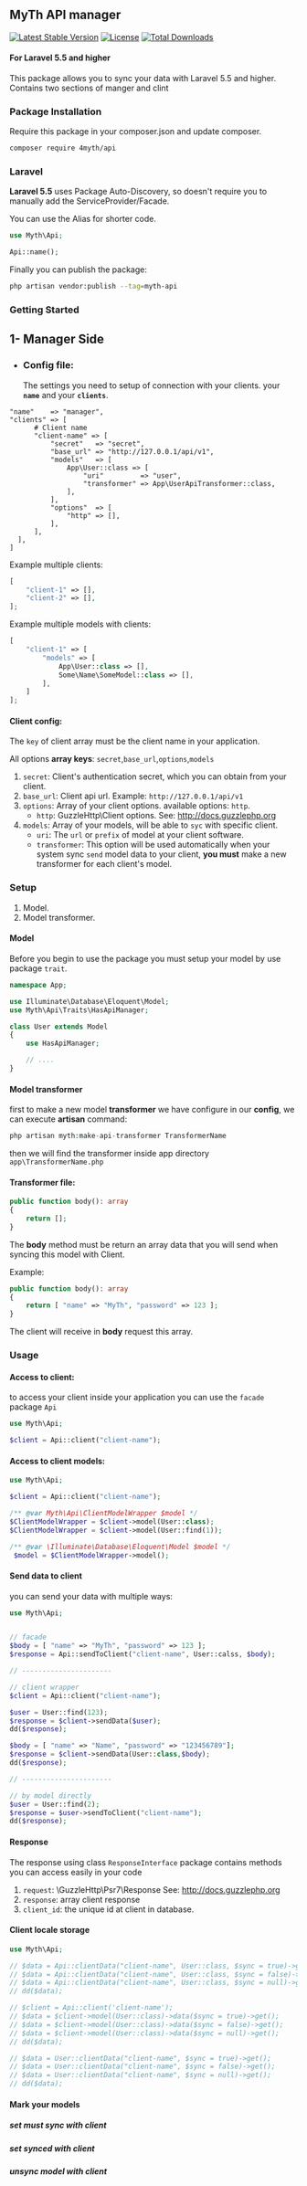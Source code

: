 ## MyTh API manager
[![Latest Stable Version](https://poser.pugx.org/4myth/api/v/stable)](https://packagist.org/packages/4myth/api)
[![License](https://poser.pugx.org/4myth/api/license)](https://packagist.org/packages/4myth/api)
[![Total Downloads](https://poser.pugx.org/4myth/api/downloads)](https://packagist.org/packages/4myth/api)
#### For Laravel 5.5 and higher
This package allows you to sync your data with Laravel 5.5 and higher. Contains two sections of manger and clint

### Package Installation

Require this package in your composer.json and update composer.

```bash
composer require 4myth/api
```

### Laravel

**Laravel 5.5** uses Package Auto-Discovery, so doesn't require you to manually add the ServiceProvider/Facade. 

You can use the Alias for shorter code.

```php
use Myth\Api;

Api::name();
```

Finally you can publish the package:
```bash
php artisan vendor:publish --tag=myth-api
```
### Getting Started

## 1- Manager Side
* ### Config file:
    
     The settings you need to setup of connection with your clients. your **`name`** and your **`clients`**.


```php[
"name"    => "manager",
"clients" => [
      # Client name
      "client-name" => [
          "secret"   => "secret",
          "base_url" => "http://127.0.0.1/api/v1",
          "models"   => [
              App\User::class => [
                  "uri"         => "user",
                  "transformer" => App\UserApiTransformer::class,
              ],
          ],
          "options"  => [
              "http" => [],
          ],
      ],
  ],
]
```
Example multiple clients: 
```php
[
    "client-1" => [],
    "client-2" => [],
];
```
Example multiple models with clients:
```php
[
    "client-1" => [
        "models" => [
            App\User::class => [],
            Some\Name\SomeModel::class => [],
        ],
    ]  
];
```
#### Client config: 
The `key` of client array must be the client name in your application.

All options **array keys**: `secret`,`base_url`,`options`,`models`
1. `secret`: Client's authentication secret, which you can obtain from your client.
2. `base_url`: Client api url.
 Example: `http://127.0.0.1/api/v1`
3. `options`: Array of your client options. available options: `http`.
    * `http`: GuzzleHttp\Client options. See: http://docs.guzzlephp.org
4. `models`: Array of your models, will be able to `syc` with specific client.  
    * `uri`: The `url` or `prefix` of model at your client software.
    * `transformer`: This option will be used automatically when your system sync `send` model data to your client, **you must** make a new transformer for each client's model.
    
### Setup
1. Model.
2. Model transformer.

#### Model
Before you begin to use the package you must setup your model by use package `trait`.
 
```php
namespace App;

use Illuminate\Database\Eloquent\Model;
use Myth\Api\Traits\HasApiManager;

class User extends Model
{
    use HasApiManager;

    // ....
}
```

#### Model transformer
first to make a new model **transformer** we have configure in our **config**, we can execute **artisan** command: 
```php
php artisan myth:make-api-transformer TransformerName
```
then we will find the transformer inside app directory `app\TransformerName.php`
#### Transformer file:
```php   
public function body(): array
{
    return [];
}
```
The **body** method must be return an array data that you will send when syncing this model with Client.

Example: 

```php 
public function body(): array
{
    return [ "name" => "MyTh", "password" => 123 ];
}
```
The client will receive in **body** request this array.


### Usage
#### Access to client:
to access your client inside your application you can use the `facade` package `Api`
```php
use Myth\Api;

$client = Api::client("client-name");
```
#### Access to client models:

```php
use Myth\Api;

$client = Api::client("client-name");

/** @var Myth\Api\ClientModelWrapper $model */
$ClientModelWrapper = $client->model(User::class);
$ClientModelWrapper = $client->model(User::find(1));

/** @var \Illuminate\Database\Eloquent\Model $model */
 $model = $ClientModelWrapper->model();
```

#### Send data to client
you can send your data with multiple ways:
```php
use Myth\Api;


// facade
$body = [ "name" => "MyTh", "password" => 123 ];
$response = Api::sendToClient("client-name", User::calss, $body);

// ----------------------

// client wrapper
$client = Api::client("client-name");

$user = User::find(123);
$response = $client->sendData($user);
dd($response);

$body = [ "name" => "Name", "password" => "123456789"];
$response = $client->sendData(User::class,$body);
dd($response);

// ----------------------

// by model directly
$user = User::find(2);
$response = $user->sendToClient("client-name");
dd($response);
```

#### Response
The response using class `ResponseInterface` package contains methods you can access easily in your code
1. `request`: \GuzzleHttp\Psr7\Response See: http://docs.guzzlephp.org
2. `response`: array client response
3. `client_id`: the unique id at client in database.


#### Client locale storage

```php
use Myth\Api;

// $data = Api::clientData("client-name", User::class, $sync = true)->get();
// $data = Api::clientData("client-name", User::class, $sync = false)->get();
// $data = Api::clientData("client-name", User::class, $sync = null)->get();
// dd($data);

// $client = Api::client('client-name');
// $data = $client->model(User::class)->data($sync = true)->get();
// $data = $client->model(User::class)->data($sync = false)->get();
// $data = $client->model(User::class)->data($sync = null)->get();
// dd($data);

// $data = User::clientData("client-name", $sync = true)->get();
// $data = User::clientData("client-name", $sync = false)->get();
// $data = User::clientData("client-name", $sync = null)->get();
// dd($data);
```
#### Mark your models
##### set must sync with client
##### set synced with client
##### unsync model with client